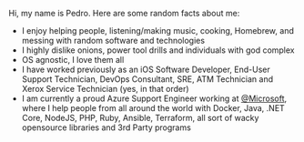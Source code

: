 Hi, my name is Pedro. Here are some random facts about me:

- I enjoy helping people, listening/making music, cooking, Homebrew, and messing with random software and technologies
- I highly dislike onions, power tool drills and individuals with god complex
- OS agnostic, I love them all
- I have worked previously as an iOS Software Developer, End-User Support Technician, DevOps Consultant, SRE, ATM Technician and Xerox Service Technician (yes, in that order)
- I am currently a proud Azure Support Engineer working at [@Microsoft](https://github.com/microsoft/), where I help people from all around the world with Docker, Java, .NET Core, NodeJS, PHP, Ruby, Ansible, Terraform, all sort of wacky opensource libraries and 3rd Party programs
